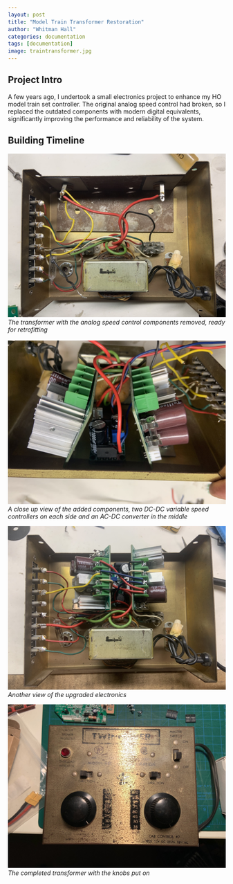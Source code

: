 ```yaml
---
layout: post
title: "Model Train Transformer Restoration"
author: "Whitman Hall"
categories: documentation
tags: [documentation]
image: traintransformer.jpg
---
```


## Project Intro
A few years ago, I undertook a small electronics project to enhance my HO model train set controller. The original analog speed control had broken, so I replaced the outdated components with modern digital equivalents, significantly improving the performance and reliability of the system.

## Building Timeline
![transformerbefore](/assets/img/traintransformerbefore.jpg)
*The transformer with the analog speed control components removed, ready for retrofitting*
<br>
<br>
![transformerelectronics](/assets/img/traintransformerelectronics.jpg)
*A close up view of the added components, two DC-DC variable speed controllers on each side and an AC-DC converter in the middle*

![](/assets/img/traintransformer.jpg)
*Another view of the upgraded electronics*

![](/assets/img/transformerdone.jpg)
*The completed transformer with the knobs put on*